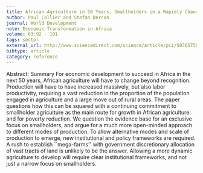```yaml
---
title: African Agriculture in 50 Years, Smallholders in a Rapidly Changing World?
author: Paul Collier and Stefan Dercon
journal: World Development
note: Economic Transformation in Africa
volume: 63:92 - 101
tags: sector
external_url: http://www.sciencedirect.com/science/article/pii/S0305750X13002131
bibtype: article
category: reference
---
```

Abstract: Summary For economic development to succeed in Africa in the next 50 years, African agriculture will have to change beyond recognition. Production will have to have increased massively, but also labor productivity, requiring a vast reduction in the proportion of the population engaged in agriculture and a large move out of rural areas. The paper questions how this can be squared with a continuing commitment to smallholder agriculture as the main route for growth in African agriculture and for poverty reduction. We question the evidence base for an exclusive focus on smallholders, and argue for a much more open-minded approach to different modes of production. To allow alternative modes and scale of production to emerge, new institutional and policy frameworks are required. A rush to establish ``mega-farms'' with government discretionary allocation of vast tracts of land is unlikely to be the answer. Allowing a more dynamic agriculture to develop will require clear institutional frameworks, and not just a narrow focus on smallholders. 
